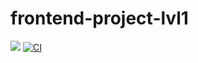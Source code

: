 # frontend-project-lvl1
<a href="https://codeclimate.com/github/codeclimate/codeclimate/maintainability"><img src="https://api.codeclimate.com/v1/badges/a99a88d28ad37a79dbf6/maintainability" /></a>
<a href="https://github.com/rudserg39/frontend-project-lvl1/actions"><img src="https://github.com/rudserg39/frontend-project-lvl1/workflows/CI/badge.svg" alt="CI" style="max-width:100%;"></a>
